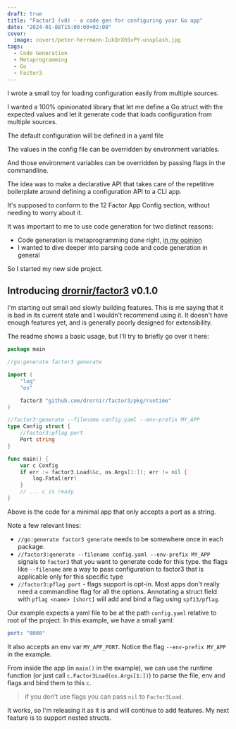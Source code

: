 ```yaml
---
draft: true
title: "Factor3 (v0) - a code gen for configuring your Go app"
date: "2024-01-08T15:00:00+02:00"
cover:
  image: covers/peter-herrmann-IukQrXhSvPY-unsplash.jpg
tags:
  - Code Generation
  - Metaprogramming
  - Go
  - Factor3
---
```


I wrote a small toy for loading configuration easily from multiple sources.

I wanted a 100% opinionated library that let me define a Go struct with the
expected values and let it generate code that loads configuration from multiple
sources.

The default configuration will be defined in a yaml file

The values in the config file can be overridden by environment variables.

And those environment variables can be overridden by passing flags in the
commandline.

The idea was to make a declarative API that takes care of the repetitive
boilerplate around defining a configuration API to a CLI app.

It's supposed to conform to the 12 Factor App Config section, without needing to
worry about it.

It was important to me to use code generation for two distinct reasons:

- Code generation is metaprogramming done right, [in my opinion](/posts/why-code-generation)
- I wanted to dive deeper into parsing code and code generation in general

So I started my new side project.

## Introducing [drornir/factor3](https://github.com/drornir/factor3) v0.1.0

I'm starting out small and slowly building features.
This is me saying that it is bad in its current state and I wouldn't recommend
using it. It doesn't have enough features yet, and is generally poorly designed
for extensibility.

The readme shows a basic usage, but I'll try to briefly go over it here:

```go
package main

//go:generate factor3 generate

import (
	"log"
	"os"

	factor3 "github.com/drornir/factor3/pkg/runtime"
)

//factor3:generate --filename config.yaml --env-prefix MY_APP
type Config struct {
	//factor3:pflag port
	Port string
}

func main() {
	var c Config
	if err := factor3.Load(&c, os.Args[1:]); err != nil {
		log.Fatal(err)
	}
	// ... c is ready
}
```

Above is the code for a minimal app that only accepts a port as a string.

Note a few relevant lines:
- `//go:generate factor3 generate` needs to be somewhere once in each package.
- `//factor3:generate --filename config.yaml --env-prefix MY_APP` signals to 
    `factor3` that you want to generate code for this type.
    the flags like `--filename` are a way to pass configuration to factor3
    that is applicable only for this specific type
- `//factor3:pflag port` - flags support is opt-in. Most apps don't really
    need a commandline flag for all the options. Annotating a struct field 
    with `pflag <name> [short]` will add and bind a flag using `spf13/pflag`.

Our example expects a yaml file to be at the path `config.yaml` relative
to root of the project. In this example, we have a small yaml:

```yaml
port: "8080"
```

It also accepts an env var `MY_APP_PORT`. Notice the flag `--env-prefix MY_APP`
in the example.

From inside the app (in `main()` in the example), we can use the
runtime function (or just call `c.Factor3Load(os.Args[1:])`)
to parse the file, env and flags and bind them to this `c`.

> if you don't use flags you can pass `nil` to `Factor3Load`.

It works, so I'm releasing it as it is and will continue to add features.
My next feature is to support nested structs.
